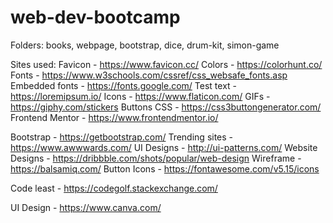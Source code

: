 # web-dev-bootcamp

Folders: 
books, webpage, bootstrap, dice, drum-kit, simon-game

Sites used:
Favicon - https://www.favicon.cc/
Colors - https://colorhunt.co/
Fonts - https://www.w3schools.com/cssref/css_websafe_fonts.asp
Embedded fonts - https://fonts.google.com/
Test text - https://loremipsum.io/
Icons - https://www.flaticon.com/
GIFs - https://giphy.com/stickers
Buttons CSS - https://css3buttongenerator.com/
Frontend Mentor - https://www.frontendmentor.io/

Bootstrap - https://getbootstrap.com/
Trending sites - https://www.awwwards.com/
UI Designs - http://ui-patterns.com/
Website Designs - https://dribbble.com/shots/popular/web-design
Wireframe - https://balsamiq.com/
Button Icons - https://fontawesome.com/v5.15/icons

Code least - https://codegolf.stackexchange.com/

UI Design - https://www.canva.com/